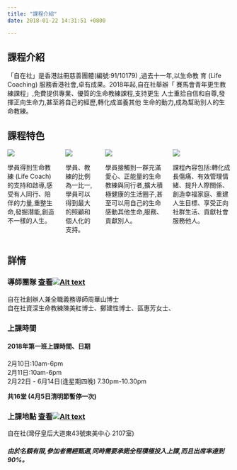 ```yaml
---
title: "課程介紹"
date: 2018-01-22 14:31:51 +0800

---
```

## 課程介紹

「自在社」是香港註冊慈善團體(編號:91/10179) ,過去十一年,以生命教
育 (Life Coaching) 服務香港社會,卓有成果。2018年起,自在社舉辦「
賽馬會青年更生教練課程」,免費提供專業、優質的生命教練課程,支持更生
人士重拾自信和自尊,發揮正向生命力,甚至將自己的經歷,轉化成滋養其他
生命的動力,成為幫助別人的生命教練。

## 課程特色
 <div class="columns text-center is-multiline is-desktop">
    <div class="column is-half-desktop style1">
        <img src="/img/features_icon1.svg" />
        <p class="text-left">
            學員得到生命教練 (Life Coach)的支持和啟導,感受有人同行、陪伴的力量,重整生命,發掘潛能,創造不一樣的人生。
        </p>
    </div>
    <div class="column is-half-desktop style2">
        <img src="/img/features_icon2.svg"  />
        <p class="text-left">
            學員、教練的比例為一比一,學員可以得到最大的照顧和個人化的支持。
        </p>
    </div>
    <div class="column is-half-desktop style1">
        <img src="/img/features_icon3.svg"  />
        <p class="text-left">
            學員接觸到一群充滿愛心、正能量的生命教練與同行者,擴大積極健康的生活圈子,甚至可以用自己的生命感動其他生命,服務、貢獻別人。
        </p>
    </div>
    <div class="column is-half-desktop style2">
        <img src="/img/features_icon4.svg"  />
        <p class="text-left">
            課程內容包括:轉化成長傷痛、有效管理情緒、提升人際關係、創造幸福家庭、重建人生目標、享受正向社群生活、貢獻社會服務他人。
        </p>
    </div>
</div>

## 詳情
### 導師團隊 [查看![Alt text](/img/right_arrow.svg)](/team/team)
自在社創辦人兼全職義務導師周華山博士    
自在社資深生命教練陳美紅博士、鄭建性博士、區惠芳女士、

### 上課時間
#### 2018年第一班上課時間、日期
2月10日:10am-6pm  
2月11日:10am-6pm  
2月22日 - 6月14日(逢星期四晚) 7.30pm-10.30pm  

**共16堂 (4月5日清明節暫停一次)**
### 上課地點 [查看![Alt text](/img/right_arrow.svg)](/contact/contact)
自在社(灣仔皇后大道東43號東美中心 2107室)  

##### 由於名額有限,參加者需經甄選,同時需要承諾全程積極投入上課,而且出席率達到90%。

